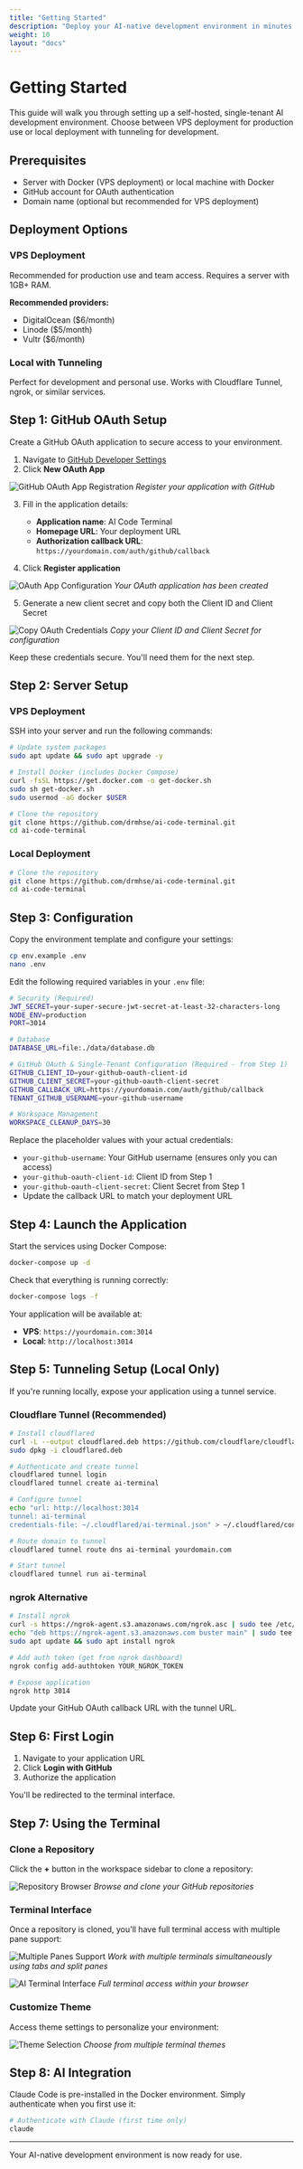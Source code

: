 ```yaml
---
title: "Getting Started"
description: "Deploy your AI-native development environment in minutes. Complete setup guide for VPS and local deployments."
weight: 10
layout: "docs"
---
```


# Getting Started

This guide will walk you through setting up a self-hosted, single-tenant AI development environment. Choose between VPS deployment for production use or local deployment with tunneling for development.

## Prerequisites

- Server with Docker (VPS deployment) or local machine with Docker
- GitHub account for OAuth authentication
- Domain name (optional but recommended for VPS deployment)

## Deployment Options

### VPS Deployment

Recommended for production use and team access. Requires a server with 1GB+ RAM.

**Recommended providers:**
- DigitalOcean ($6/month)
- Linode ($5/month)
- Vultr ($6/month)

### Local with Tunneling

Perfect for development and personal use. Works with Cloudflare Tunnel, ngrok, or similar services.

## Step 1: GitHub OAuth Setup

Create a GitHub OAuth application to secure access to your environment.

1. Navigate to [GitHub Developer Settings](https://github.com/settings/developers)
2. Click **New OAuth App**

![GitHub OAuth App Registration](/images/create_a_ne_oauth_app.png)
*Register your application with GitHub*

3. Fill in the application details:
   - **Application name**: AI Code Terminal
   - **Homepage URL**: Your deployment URL
   - **Authorization callback URL**: `https://yourdomain.com/auth/github/callback`

4. Click **Register application**

![OAuth App Configuration](/images/generate_client_secret.png)
*Your OAuth application has been created*

5. Generate a new client secret and copy both the Client ID and Client Secret

![Copy OAuth Credentials](/images/copy_the_client_id_and_secret.png)
*Copy your Client ID and Client Secret for configuration*

Keep these credentials secure. You'll need them for the next step.

## Step 2: Server Setup

### VPS Deployment

SSH into your server and run the following commands:

```bash
# Update system packages
sudo apt update && sudo apt upgrade -y

# Install Docker (includes Docker Compose)
curl -fsSL https://get.docker.com -o get-docker.sh
sudo sh get-docker.sh
sudo usermod -aG docker $USER

# Clone the repository
git clone https://github.com/drmhse/ai-code-terminal.git
cd ai-code-terminal
```

### Local Deployment

```bash
# Clone the repository
git clone https://github.com/drmhse/ai-code-terminal.git
cd ai-code-terminal
```

## Step 3: Configuration

Copy the environment template and configure your settings:

```bash
cp env.example .env
nano .env
```

Edit the following required variables in your `.env` file:

```bash
# Security (Required)
JWT_SECRET=your-super-secure-jwt-secret-at-least-32-characters-long
NODE_ENV=production
PORT=3014

# Database
DATABASE_URL=file:./data/database.db

# GitHub OAuth & Single-Tenant Configuration (Required - from Step 1)
GITHUB_CLIENT_ID=your-github-oauth-client-id
GITHUB_CLIENT_SECRET=your-github-oauth-client-secret
GITHUB_CALLBACK_URL=https://yourdomain.com/auth/github/callback
TENANT_GITHUB_USERNAME=your-github-username

# Workspace Management
WORKSPACE_CLEANUP_DAYS=30
```

Replace the placeholder values with your actual credentials:
- `your-github-username`: Your GitHub username (ensures only you can access)
- `your-github-oauth-client-id`: Client ID from Step 1
- `your-github-oauth-client-secret`: Client Secret from Step 1
- Update the callback URL to match your deployment URL

## Step 4: Launch the Application

Start the services using Docker Compose:

```bash
docker-compose up -d
```

Check that everything is running correctly:

```bash
docker-compose logs -f
```

Your application will be available at:
- **VPS**: `https://yourdomain.com:3014`
- **Local**: `http://localhost:3014`

## Step 5: Tunneling Setup (Local Only)

If you're running locally, expose your application using a tunnel service.

### Cloudflare Tunnel (Recommended)

```bash
# Install cloudflared
curl -L --output cloudflared.deb https://github.com/cloudflare/cloudflared/releases/latest/download/cloudflared-linux-amd64.deb
sudo dpkg -i cloudflared.deb

# Authenticate and create tunnel
cloudflared tunnel login
cloudflared tunnel create ai-terminal

# Configure tunnel
echo "url: http://localhost:3014
tunnel: ai-terminal
credentials-file: ~/.cloudflared/ai-terminal.json" > ~/.cloudflared/config.yml

# Route domain to tunnel
cloudflared tunnel route dns ai-terminal yourdomain.com

# Start tunnel
cloudflared tunnel run ai-terminal
```

### ngrok Alternative

```bash
# Install ngrok
curl -s https://ngrok-agent.s3.amazonaws.com/ngrok.asc | sudo tee /etc/apt/trusted.gpg.d/ngrok.asc
echo "deb https://ngrok-agent.s3.amazonaws.com buster main" | sudo tee /etc/apt/sources.list.d/ngrok.list
sudo apt update && sudo apt install ngrok

# Add auth token (get from ngrok dashboard)
ngrok config add-authtoken YOUR_NGROK_TOKEN

# Expose application
ngrok http 3014
```

Update your GitHub OAuth callback URL with the tunnel URL.

## Step 6: First Login

1. Navigate to your application URL
2. Click **Login with GitHub**
3. Authorize the application

You'll be redirected to the terminal interface.

## Step 7: Using the Terminal

### Clone a Repository

Click the **+** button in the workspace sidebar to clone a repository:

![Repository Browser](/images/repository_search_and_list.png)
*Browse and clone your GitHub repositories*

### Terminal Interface

Once a repository is cloned, you'll have full terminal access with multiple pane support:

![Multiple Panes Support](/images/multiple-panes-support.png)
*Work with multiple terminals simultaneously using tabs and split panes*

![AI Terminal Interface](/images/claude_code_in_action.png)
*Full terminal access within your browser*

### Customize Theme

Access theme settings to personalize your environment:

![Theme Selection](/images/choose_favorite_theme.png)
*Choose from multiple terminal themes*

## Step 8: AI Integration

Claude Code is pre-installed in the Docker environment. Simply authenticate when you first use it:

```bash
# Authenticate with Claude (first time only)
claude

```

---

Your AI-native development environment is now ready for use.